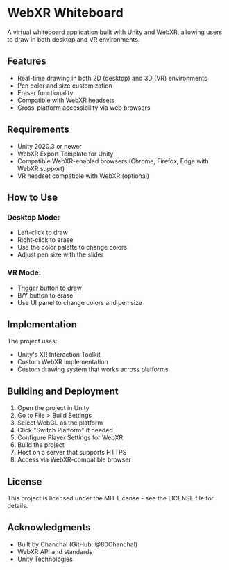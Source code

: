 # WebXR Whiteboard

A virtual whiteboard application built with Unity and WebXR, allowing users to draw in both desktop and VR environments.

## Features

- Real-time drawing in both 2D (desktop) and 3D (VR) environments
- Pen color and size customization
- Eraser functionality
- Compatible with WebXR headsets
- Cross-platform accessibility via web browsers

## Requirements

- Unity 2020.3 or newer
- WebXR Export Template for Unity
- Compatible WebXR-enabled browsers (Chrome, Firefox, Edge with WebXR support)
- VR headset compatible with WebXR (optional)

## How to Use

### Desktop Mode:
- Left-click to draw
- Right-click to erase
- Use the color palette to change colors
- Adjust pen size with the slider

### VR Mode:
- Trigger button to draw
- B/Y button to erase
- Use UI panel to change colors and pen size

## Implementation

The project uses:
- Unity's XR Interaction Toolkit
- Custom WebXR implementation
- Custom drawing system that works across platforms

## Building and Deployment

1. Open the project in Unity
2. Go to File > Build Settings
3. Select WebGL as the platform
4. Click "Switch Platform" if needed
5. Configure Player Settings for WebXR
6. Build the project
7. Host on a server that supports HTTPS
8. Access via WebXR-compatible browser

## License

This project is licensed under the MIT License - see the LICENSE file for details.

## Acknowledgments

- Built by Chanchal (GitHub: @80Chanchal)
- WebXR API and standards
- Unity Technologies 
